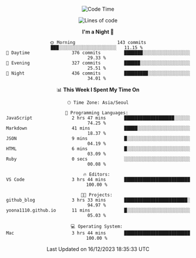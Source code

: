 <div align=center>
 
<!--START_SECTION:waka-->
![Code Time](http://img.shields.io/badge/Code%20Time-395%20hrs%2027%20mins-blue)

![Lines of code](https://img.shields.io/badge/From%20Hello%20World%20I%27ve%20Written-3.2%20million%20lines%20of%20code-blue)

**I'm a Night 🦉** 

```text
🌞 Morning                143 commits         ███░░░░░░░░░░░░░░░░░░░░░░   11.15 % 
🌆 Daytime                376 commits         ███████░░░░░░░░░░░░░░░░░░   29.33 % 
🌃 Evening                327 commits         ██████░░░░░░░░░░░░░░░░░░░   25.51 % 
🌙 Night                  436 commits         █████████░░░░░░░░░░░░░░░░   34.01 % 
```


📊 **This Week I Spent My Time On** 

```text
🕑︎ Time Zone: Asia/Seoul

💬 Programming Languages: 
JavaScript               2 hrs 47 mins       ███████████████████░░░░░░   74.25 % 
Markdown                 41 mins             █████░░░░░░░░░░░░░░░░░░░░   18.37 % 
JSON                     9 mins              █░░░░░░░░░░░░░░░░░░░░░░░░   04.19 % 
HTML                     6 mins              █░░░░░░░░░░░░░░░░░░░░░░░░   03.09 % 
Ruby                     0 secs              ░░░░░░░░░░░░░░░░░░░░░░░░░   00.08 % 

🔥 Editors: 
VS Code                  3 hrs 44 mins       █████████████████████████   100.00 % 

🐱‍💻 Projects: 
github_blog              3 hrs 33 mins       ████████████████████████░   94.97 % 
yoona1110.github.io      11 mins             █░░░░░░░░░░░░░░░░░░░░░░░░   05.03 % 

💻 Operating System: 
Mac                      3 hrs 44 mins       █████████████████████████   100.00 % 
```


 Last Updated on 16/12/2023 18:35:33 UTC
<!--END_SECTION:waka-->
 </div>
